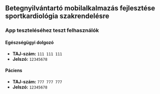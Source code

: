 ## Betegnyilvántartó mobilalkalmazás fejlesztése sportkardiológia szakrendelésre

### App teszteléséhez teszt felhasználók

#### Egészségügyi dolgozó
- **TAJ-szám:** `111 111 111`
- **Jelszó:** `12345678`

#### Páciens
- **TAJ-szám:** `777 777 777`
- **Jelszó:** `12345678`
